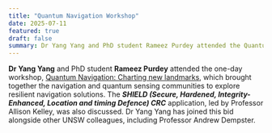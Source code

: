 ```yaml
---
title: "Quantum Navigation Workshop"
date: 2025-07-11
featured: true
draft: false
summary: Dr Yang Yang and PhD student Rameez Purdey attended the Quantum Navigation Workshop at The Swinburne University of Technology in Melbourne on 11 July 2025. 
---
```


**Dr Yang Yang** and PhD student **Rameez Purdey** attended the one-day workshop, [Quantum Navigation: Charting new landmarks](https://www.swinburne.edu.au/events/2025/07/quantum-navigation-charting-new-landmarks/), which brought together the navigation and quantum sensing communities to explore resilient navigation solutions. The ***SHIELD (Secure, Hardened, Integrity-Enhanced, Location and timing Defence) CRC*** application, led by Professor Allison Kelley, was also discussed. Dr Yang Yang has joined this bid alongside other UNSW colleagues, including Professor Andrew Dempster. 